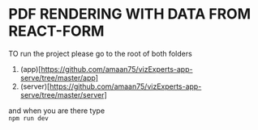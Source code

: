 # PDF RENDERING WITH DATA FROM REACT-FORM

TO run the project please go to the root of both folders 
1. (app)[https://github.com/amaan75/vizExperts-app-serve/tree/master/app]
2. (server)[https://github.com/amaan75/vizExperts-app-serve/tree/master/server]

and when you are there type\
`npm run dev`